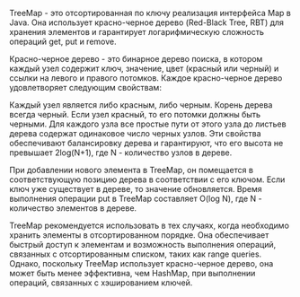 TreeMap - это отсортированная по ключу реализация интерфейса Map в Java. Она использует красно-черное дерево (Red-Black Tree, RBT) для хранения элементов и гарантирует логарифмическую сложность операций get, put и remove.

Красно-черное дерево - это бинарное дерево поиска, в котором каждый узел содержит ключ, значение, цвет (красный или черный) и ссылки на левого и правого потомков. Каждое красно-черное дерево удовлетворяет следующим свойствам:

Каждый узел является либо красным, либо черным.
Корень дерева всегда черный.
Если узел красный, то его потомки должны быть черными.
Для каждого узла все простые пути от этого узла до листьев дерева содержат одинаковое число черных узлов.
Эти свойства обеспечивают балансировку дерева и гарантируют, что его высота не превышает 2log(N+1), где N - количество узлов в дереве.

При добавлении нового элемента в TreeMap, он помещается в соответствующую позицию дерева в соответствии с его ключом. Если ключ уже существует в дереве, то значение обновляется. Время выполнения операции put в TreeMap составляет O(log N), где N - количество элементов в дереве.

TreeMap рекомендуется использовать в тех случаях, когда необходимо хранить элементы в отсортированном порядке. Она обеспечивает быстрый доступ к элементам и возможность выполнения операций, связанных с отсортированным списком, таких как range queries. Однако, поскольку TreeMap использует красно-черное дерево, она может быть менее эффективна, чем HashMap, при выполнении операций, связанных с хэшированием ключей.